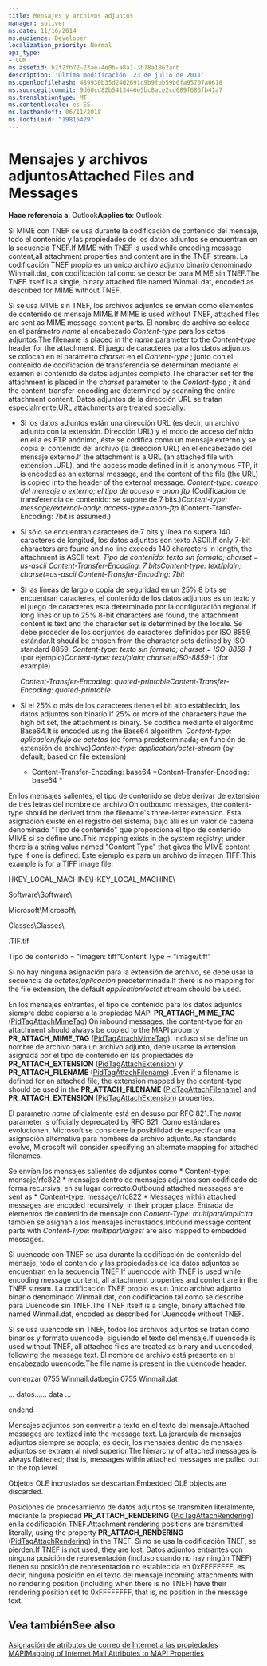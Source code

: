 ```yaml
---
title: Mensajes y archivos adjuntos
manager: soliver
ms.date: 11/16/2014
ms.audience: Developer
localization_priority: Normal
api_type:
- COM
ms.assetid: b2f2fb72-23ae-4e0b-a8a1-3b78a1862acb
description: 'Última modificación: 23 de julio de 2011'
ms.openlocfilehash: 489930b35d24d2691c9b9fbb59b0fa95707a0618
ms.sourcegitcommit: 9d60cd82b5413446e5bc8ace2cd689f683fb41a7
ms.translationtype: MT
ms.contentlocale: es-ES
ms.lasthandoff: 06/11/2018
ms.locfileid: "19816429"
---
```

# <a name="attached-files-and-messages"></a><span data-ttu-id="00389-103">Mensajes y archivos adjuntos</span><span class="sxs-lookup"><span data-stu-id="00389-103">Attached Files and Messages</span></span>

  
  
<span data-ttu-id="00389-104">**Hace referencia a**: Outlook</span><span class="sxs-lookup"><span data-stu-id="00389-104">**Applies to**: Outlook</span></span> 
  
<span data-ttu-id="00389-105">Si MIME con TNEF se usa durante la codificación de contenido del mensaje, todo el contenido y las propiedades de los datos adjuntos se encuentran en la secuencia TNEF.</span><span class="sxs-lookup"><span data-stu-id="00389-105">If MIME with TNEF is used while encoding message content,all attachment properties and content are in the TNEF stream.</span></span> <span data-ttu-id="00389-106">La codificación TNEF propio es un único archivo adjunto binario denominado Winmail.dat, con codificación tal como se describe para MIME sin TNEF.</span><span class="sxs-lookup"><span data-stu-id="00389-106">The TNEF itself is a single, binary attached file named Winmail.dat, encoded as described for MIME without TNEF.</span></span> 
  
<span data-ttu-id="00389-107">Si se usa MIME sin TNEF, los archivos adjuntos se envían como elementos de contenido de mensaje MIME.</span><span class="sxs-lookup"><span data-stu-id="00389-107">If MIME is used without TNEF, attached files are sent as MIME message content parts.</span></span> <span data-ttu-id="00389-108">El nombre de archivo se coloca en el parámetro *name* al encabezado *Content-type* para los datos adjuntos.</span><span class="sxs-lookup"><span data-stu-id="00389-108">The filename is placed in the  *name*  parameter to the  *Content-type*  header for the attachment.</span></span> <span data-ttu-id="00389-109">El juego de caracteres para los datos adjuntos se colocan en el parámetro *charset* en el *Content-type* ; junto con el contenido de codificación de transferencia se determinan mediante el examen el contenido de datos adjuntos completo.</span><span class="sxs-lookup"><span data-stu-id="00389-109">The character set for the attachment is placed in the  *charset*  parameter to the  *Content-type*  ; it and the content-transfer-encoding are determined by scanning the entire attachment content.</span></span> <span data-ttu-id="00389-110">Datos adjuntos de la dirección URL se tratan especialmente:</span><span class="sxs-lookup"><span data-stu-id="00389-110">URL attachments are treated specially:</span></span> 
  
- <span data-ttu-id="00389-111">Si los datos adjuntos están una dirección URL (es decir, un archivo adjunto con la extensión. Dirección URL) y el modo de acceso definido en ella es FTP anónimo, éste se codifica como un mensaje externo y se copia el contenido del archivo (la dirección URL) en el encabezado del mensaje externo.</span><span class="sxs-lookup"><span data-stu-id="00389-111">If the attachment is a URL (an attached file with extension .URL), and the access mode defined in it is anonymous FTP, it is encoded as an external message, and the content of the file (the URL) is copied into the header of the external message.</span></span> <span data-ttu-id="00389-112">*Content-type: cuerpo del mensaje o externo; el tipo de acceso = anon ftp*  (Codificación de transferencia de contenido: se supone de 7 bits.)</span><span class="sxs-lookup"><span data-stu-id="00389-112">*Content-type: message/external-body; access-type=anon-ftp*  (Content-Transfer-Encoding: 7bit is assumed.)</span></span> 
    
- <span data-ttu-id="00389-113">Si sólo se encuentran caracteres de 7 bits y línea no supera 140 caracteres de longitud, los datos adjuntos son texto ASCII.</span><span class="sxs-lookup"><span data-stu-id="00389-113">If only 7-bit characters are found and no line exceeds 140 characters in length, the attachment is ASCII text.</span></span> <span data-ttu-id="00389-114">*Tipo de contenido: texto sin formato; charset = us-ascii Content-Transfer-Encoding: 7 bits*</span><span class="sxs-lookup"><span data-stu-id="00389-114">*Content-type: text/plain; charset=us-ascii Content-Transfer-Encoding: 7bit*</span></span> 
    
- <span data-ttu-id="00389-115">Si las líneas de largo o copia de seguridad en un 25% 8 bits se encuentran caracteres, el contenido de los datos adjuntos es un texto y el juego de caracteres está determinado por la configuración regional.</span><span class="sxs-lookup"><span data-stu-id="00389-115">If long lines or up to 25% 8-bit characters are found, the attachment content is text and the character set is determined by the locale.</span></span> <span data-ttu-id="00389-116">Se debe proceder de los conjuntos de caracteres definidos por ISO 8859 estándar.</span><span class="sxs-lookup"><span data-stu-id="00389-116">It should be chosen from the character sets defined by ISO standard 8859.</span></span> <span data-ttu-id="00389-117">*Content-type: texto sin formato; charset = ISO-8859-1*  (por ejemplo)</span><span class="sxs-lookup"><span data-stu-id="00389-117">*Content-type: text/plain; charset=ISO-8859-1*  (for example)</span></span> 
    
     <span data-ttu-id="00389-118">*Content-Transfer-Encoding: quoted-printable*</span><span class="sxs-lookup"><span data-stu-id="00389-118">*Content-Transfer-Encoding: quoted-printable*</span></span> 
    
- <span data-ttu-id="00389-119">Si el 25% o más de los caracteres tienen el bit alto establecido, los datos adjuntos son binario.</span><span class="sxs-lookup"><span data-stu-id="00389-119">If 25% or more of the characters have the high bit set, the attachment is binary.</span></span> <span data-ttu-id="00389-120">Se codifica mediante el algoritmo Base64.</span><span class="sxs-lookup"><span data-stu-id="00389-120">It is encoded using the Base64 algorithm.</span></span> <span data-ttu-id="00389-121">*Content-type: aplicación/flujo de octetos*  (de forma predeterminada; en función de extensión de archivo)</span><span class="sxs-lookup"><span data-stu-id="00389-121">*Content-type: application/octet-stream*  (by default; based on file extension)</span></span> 
    
     * <span data-ttu-id="00389-122">Content-Transfer-Encoding: base64 \*</span><span class="sxs-lookup"><span data-stu-id="00389-122">Content-Transfer-Encoding: base64 \*</span></span> 
    
<span data-ttu-id="00389-123">En los mensajes salientes, el tipo de contenido se debe derivar de extensión de tres letras del nombre de archivo.</span><span class="sxs-lookup"><span data-stu-id="00389-123">On outbound messages, the content-type should be derived from the filename's three-letter extension.</span></span> <span data-ttu-id="00389-124">Esta asignación existe en el registro del sistema; bajo allí es un valor de cadena denominado "Tipo de contenido" que proporciona el tipo de contenido MIME si se define uno.</span><span class="sxs-lookup"><span data-stu-id="00389-124">This mapping exists in the system registry; under there is a string value named "Content Type" that gives the MIME content type if one is defined.</span></span> <span data-ttu-id="00389-125">Este ejemplo es para un archivo de imagen TIFF:</span><span class="sxs-lookup"><span data-stu-id="00389-125">This example is for a TIFF image file:</span></span>
  
<span data-ttu-id="00389-126">HKEY_LOCAL_MACHINE\\</span><span class="sxs-lookup"><span data-stu-id="00389-126">HKEY_LOCAL_MACHINE\\</span></span>
  
<span data-ttu-id="00389-127">Software\\</span><span class="sxs-lookup"><span data-stu-id="00389-127">Software\\</span></span>
  
<span data-ttu-id="00389-128">Microsoft\\</span><span class="sxs-lookup"><span data-stu-id="00389-128">Microsoft\\</span></span>
  
<span data-ttu-id="00389-129">Classes\\</span><span class="sxs-lookup"><span data-stu-id="00389-129">Classes\\</span></span>
  
<span data-ttu-id="00389-130">.TIF</span><span class="sxs-lookup"><span data-stu-id="00389-130">.tif</span></span>
  
<span data-ttu-id="00389-131">Tipo de contenido = "imagen: tiff"</span><span class="sxs-lookup"><span data-stu-id="00389-131">Content Type = "image/tiff"</span></span>
  
<span data-ttu-id="00389-132">Si no hay ninguna asignación para la extensión de archivo, se debe usar la secuencia de *octetos/aplicación* predeterminada.</span><span class="sxs-lookup"><span data-stu-id="00389-132">If there is no mapping for the file extension, the default  *application/octet*  stream should be used.</span></span> 
  
<span data-ttu-id="00389-133">En los mensajes entrantes, el tipo de contenido para los datos adjuntos siempre debe copiarse a la propiedad MAPI **PR_ATTACH_MIME_TAG** ([PidTagAttachMimeTag](pidtagattachmimetag-canonical-property.md)).</span><span class="sxs-lookup"><span data-stu-id="00389-133">On inbound messages, the content-type for an attachment should always be copied to the MAPI property **PR_ATTACH_MIME_TAG** ([PidTagAttachMimeTag](pidtagattachmimetag-canonical-property.md)).</span></span> <span data-ttu-id="00389-134">Incluso si se define un nombre de archivo para un archivo adjunto, debe usarse la extensión asignada por el tipo de contenido en las propiedades de **PR_ATTACH_EXTENSION** ([PidTagAttachExtension](pidtagattachextension-canonical-property.md)) y **PR_ATTACH_FILENAME** ([PidTagAttachFilename](pidtagattachfilename-canonical-property.md)) .</span><span class="sxs-lookup"><span data-stu-id="00389-134">Even if a filename is defined for an attached file, the extension mapped by the content-type should be used in the **PR_ATTACH_FILENAME** ([PidTagAttachFilename](pidtagattachfilename-canonical-property.md)) and **PR_ATTACH_EXTENSION** ([PidTagAttachExtension](pidtagattachextension-canonical-property.md)) properties.</span></span>
  
<span data-ttu-id="00389-135">El parámetro *name* oficialmente está en desuso por RFC 821.</span><span class="sxs-lookup"><span data-stu-id="00389-135">The  *name*  parameter is officially deprecated by RFC 821.</span></span> <span data-ttu-id="00389-136">Como estándares evolucionen, Microsoft se considere la posibilidad de especificar una asignación alternativa para nombres de archivo adjunto.</span><span class="sxs-lookup"><span data-stu-id="00389-136">As standards evolve, Microsoft will consider specifying an alternate mapping for attached filenames.</span></span> 
  
<span data-ttu-id="00389-137">Se envían los mensajes salientes de adjuntos como * Content-type: mensaje/rfc822 * mensajes dentro de mensajes adjuntos son codificado de forma recursiva, en su lugar correcto.</span><span class="sxs-lookup"><span data-stu-id="00389-137">Outbound attached messages are sent as * Content-type: message/rfc822 *  Messages within attached messages are encoded recursively, in their proper place.</span></span> <span data-ttu-id="00389-138">Entrada de elementos de contenido de mensaje con *Content-Type: multipart/implícita* también se asignan a los mensajes incrustados.</span><span class="sxs-lookup"><span data-stu-id="00389-138">Inbound message content parts with  *Content-Type: multipart/digest*  are also mapped to embedded messages.</span></span> 
  
<span data-ttu-id="00389-139">Si uuencode con TNEF se usa durante la codificación de contenido del mensaje, todo el contenido y las propiedades de los datos adjuntos se encuentran en la secuencia TNEF.</span><span class="sxs-lookup"><span data-stu-id="00389-139">If uuencode with TNEF is used while encoding message content, all attachment properties and content are in the TNEF stream.</span></span> <span data-ttu-id="00389-140">La codificación TNEF propio es un único archivo adjunto binario denominado Winmail.dat, con codificación tal como se describe para Uuencode sin TNEF.</span><span class="sxs-lookup"><span data-stu-id="00389-140">The TNEF itself is a single, binary attached file named Winmail.dat, encoded as described for Uuencode without TNEF.</span></span>
  
<span data-ttu-id="00389-141">Si se usa uuencode sin TNEF, todos los archivos adjuntos se tratan como binarios y formato uuencode, siguiendo el texto del mensaje.</span><span class="sxs-lookup"><span data-stu-id="00389-141">If uuencode is used without TNEF, all attached files are treated as binary and uuencoded, following the message text.</span></span> <span data-ttu-id="00389-142">El nombre de archivo está presente en el encabezado uuencode:</span><span class="sxs-lookup"><span data-stu-id="00389-142">The file name is present in the uuencode header:</span></span>
  
 <span data-ttu-id="00389-143">comenzar 0755 Winmail.dat</span><span class="sxs-lookup"><span data-stu-id="00389-143">begin 0755 Winmail.dat</span></span> 
  
 <span data-ttu-id="00389-144">… datos...</span><span class="sxs-lookup"><span data-stu-id="00389-144">... data ...</span></span> 
  
 <span data-ttu-id="00389-145">end</span><span class="sxs-lookup"><span data-stu-id="00389-145">end</span></span> 
  
<span data-ttu-id="00389-146">Mensajes adjuntos son convertir a texto en el texto del mensaje.</span><span class="sxs-lookup"><span data-stu-id="00389-146">Attached messages are textized into the message text.</span></span> <span data-ttu-id="00389-147">La jerarquía de mensajes adjuntos siempre se acopla; es decir, los mensajes dentro de mensajes adjuntos se extraen al nivel superior.</span><span class="sxs-lookup"><span data-stu-id="00389-147">The hierarchy of attached messages is always flattened; that is, messages within attached messages are pulled out to the top level.</span></span>
  
<span data-ttu-id="00389-148">Objetos OLE incrustados se descartan.</span><span class="sxs-lookup"><span data-stu-id="00389-148">Embedded OLE objects are discarded.</span></span>
  
<span data-ttu-id="00389-149">Posiciones de procesamiento de datos adjuntos se transmiten literalmente, mediante la propiedad **PR_ATTACH_RENDERING** ([PidTagAttachRendering](pidtagattachrendering-canonical-property.md)) en la codificación TNEF.</span><span class="sxs-lookup"><span data-stu-id="00389-149">Attachment rendering positions are transmitted literally, using the property **PR_ATTACH_RENDERING** ([PidTagAttachRendering](pidtagattachrendering-canonical-property.md)) in the TNEF.</span></span> <span data-ttu-id="00389-150">Si no se usa la codificación TNEF, se pierden.</span><span class="sxs-lookup"><span data-stu-id="00389-150">If TNEF is not used, they are lost.</span></span> <span data-ttu-id="00389-151">Datos adjuntos entrantes con ninguna posición de representación (incluso cuando no hay ningún TNEF) tienen su posición de representación no establecida en 0xFFFFFFFF, es decir, ninguna posición en el texto del mensaje.</span><span class="sxs-lookup"><span data-stu-id="00389-151">Incoming attachments with no rendering position (including when there is no TNEF) have their rendering position set to 0xFFFFFFFF, that is, no position in the message text.</span></span>
  
## <a name="see-also"></a><span data-ttu-id="00389-152">Vea también</span><span class="sxs-lookup"><span data-stu-id="00389-152">See also</span></span>



[<span data-ttu-id="00389-153">Asignación de atributos de correo de Internet a las propiedades MAPI</span><span class="sxs-lookup"><span data-stu-id="00389-153">Mapping of Internet Mail Attributes to MAPI Properties</span></span>](mapping-of-internet-mail-attributes-to-mapi-properties.md)

